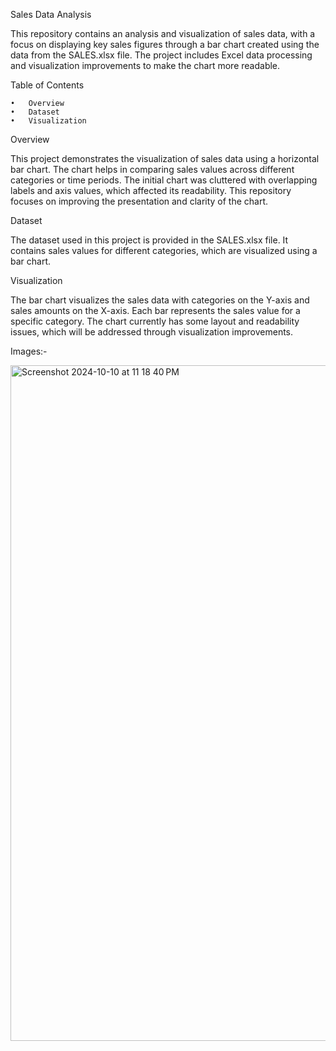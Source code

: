 Sales Data Analysis

This repository contains an analysis and visualization of sales data, with a focus on displaying key sales figures through a bar chart created using the data from the SALES.xlsx file. The project includes Excel data processing and visualization improvements to make the chart more readable.

Table of Contents

	•	Overview
	•	Dataset
	•	Visualization

 Overview

This project demonstrates the visualization of sales data using a horizontal bar chart. The chart helps in comparing sales values across different categories or time periods. The initial chart was cluttered with overlapping labels and axis values, which affected its readability. This repository focuses on improving the presentation and clarity of the chart.

Dataset

The dataset used in this project is provided in the SALES.xlsx file. It contains sales values for different categories, which are visualized using a bar chart.

Visualization

The bar chart visualizes the sales data with categories on the Y-axis and sales amounts on the X-axis. Each bar represents the sales value for a specific category. The chart currently has some layout and readability issues, which will be addressed through visualization improvements.

Images:-

<img width="1081" alt="Screenshot 2024-10-10 at 11 18 40 PM" src="https://github.com/user-attachments/assets/5e1b6032-dcca-4524-b0bf-61e474baceb1">




 
